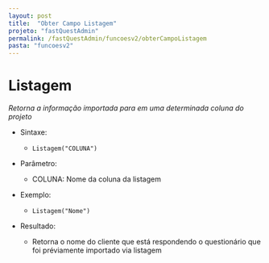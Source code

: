 ```yaml
---
layout: post
title:  "Obter Campo Listagem"
projeto: "fastQuestAdmin"
permalink: /fastQuestAdmin/funcoesv2/obterCampoListagem
pasta: "funcoesv2"
---
```


# Listagem
*Retorna a informação importada para em uma determinada coluna do projeto*

- Sintaxe:
  - `Listagem("COLUNA")`
- Parâmetro:
  - COLUNA: Nome da coluna da listagem
- Exemplo:
  - `Listagem("Nome")`
  
- Resultado:
  - Retorna o nome do cliente que está respondendo o questionário que foi préviamente importado via listagem
